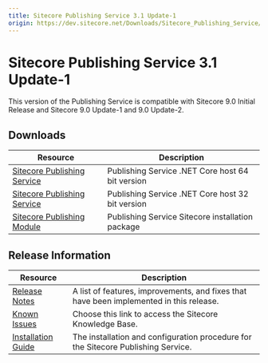 ```yaml
---
title: Sitecore Publishing Service 3.1 Update-1
origin: https://dev.sitecore.net/Downloads/Sitecore_Publishing_Service/31/Sitecore_Publishing_Service_31_Update1.aspx
---
```


# Sitecore Publishing Service 3.1 Update-1

This version of the Publishing Service is compatible with Sitecore 9.0 Initial Release and Sitecore 9.0 Update-1 and 9.0 Update-2.

## Downloads

 | Resource | Description |
 | --- | --- |
 | [Sitecore Publishing Service](https://sitecoredev.azureedge.net/~/media/FB72DCB46D9145A3B93FF2D6F4C9E4BD.ashx?date=20180807T154522) | Publishing Service .NET Core host 64 bit version |
 | [Sitecore Publishing Service](https://sitecoredev.azureedge.net/~/media/AF1292FB6C4D45E89CBFE765AD9D7566.ashx?date=20180807T154519) | Publishing Service .NET Core host 32 bit version |
 | [Sitecore Publishing Module](https://sitecoredev.azureedge.net/~/media/6143963AA79C4CCBA07657B7661BE039.ashx?date=20180807T164158) | Publishing Service Sitecore installation package |

## Release Information

 | Resource | Description |
 | --- | --- |
 | [Release Notes](https://dev.sitecore.net:443/downloads/Sitecore%20Publishing%20Service/31/Sitecore%20Publishing%20Service%2031%20Update1/Release%20Notes) | A list of features, improvements, and fixes that have been implemented in this release. |
 | [Known Issues](https://kb.sitecore.net/articles/431510) | Choose this link to access the Sitecore Knowledge Base. |
 | [Installation Guide](https://sitecoredev.azureedge.net/~/media/0151EBFC531C44EB87999EF0B3749CE0.ashx?date=20200204T081737) | The installation and configuration procedure for the Sitecore Publishing Service. |